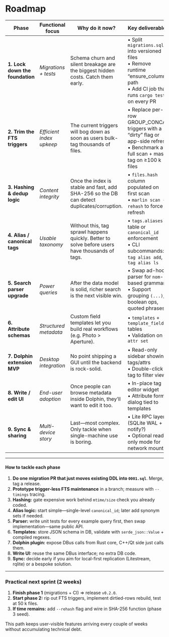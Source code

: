 # Roadmap

| Phase                           | Functional focus         | Why do it now?                                                                                 | Key deliverables                                                                                                                           |
| ------------------------------- | ------------------------ | ---------------------------------------------------------------------------------------------- | ------------------------------------------------------------------------------------------------------------------------------------------ |
| **1. Lock down the foundation** | *Migrations + tests*     | Schema churn and silent breakage are the biggest hidden costs. Catch them early.               | • Split `migrations.sql` into versioned files<br>• Remove runtime “ensure\_column” path<br>• Add CI job that runs `cargo test` on every PR |
| **2. Trim the FTS triggers**    | *Efficient index upkeep* | The current triggers will bog down as soon as users bulk-tag thousands of files.               | • Replace per-row GROUP\_CONCAT triggers with a “dirty” flag or app-side refresh<br>• Benchmark a full scan + mass tag on ≥100 k files     |
| **3. Hashing & dedup logic**    | *Content integrity*      | Once the index is stable and fast, add SHA-256 so the DB can detect duplicates/corruption.     | • `files.hash` column populated on first scan<br>• `marlin scan --rehash` to force refresh                                                 |
| **4. Alias / canonical tags**   | *Usable taxonomy*        | Without this, tag sprawl happens quickly. Better to solve before users have thousands of tags. | • `tags.aliases` table or `canonical_id` enforcement<br>• CLI subcommands: `tag alias add`, `tag alias ls`                                 |
| **5. Search parser upgrade**    | *Power queries*          | After the data model is solid, richer search is the next visible win.                          | • Swap ad-hoc parser for `nom`-based grammar<br>• Support grouping `(...)`, boolean ops, quoted phrases                                    |
| **6. Attribute schemas**        | *Structured metadata*    | Custom field templates let you build real workflows (e.g. Photo > Aperture).                   | • `templates` + `template_fields` tables<br>• Validation on `attr set`                                                                     |
| **7. Dolphin extension MVP**    | *Desktop integration*    | No point shipping a GUI until the backend is rock-solid.                                       | • Read-only sidebar showing tags/attrs<br>• Double-click tag to filter view                                                                |
| **8. Write / edit UI**          | *End-user adoption*      | Once people can browse metadata inside Dolphin, they’ll want to edit it too.                   | • In-place tag editor widget<br>• Attribute form dialog tied to templates                                                                  |
| **9. Sync & sharing**           | *Multi-device story*     | Last—most complex. Only tackle when single-machine use is boring.                              | • Lite RPC layer (SQLite WAL + notify?)<br>• Optional read-only mode for network mounts                                                    |

---

#### How to tackle each phase

1. **Do one migration PR that just moves existing DDL into `0001.sql`**. Merge, tag a release.
2. **Prototype trigger-less FTS maintenance** in a branch; measure with `--timings` tracing.
3. **Hashing:** gate expensive work behind `mtime/size` check you already coded.
4. **Alias logic:** start simple—single-level `canonical_id`; later add synonym sets if needed.
5. **Parser:** write unit tests for every example query first, then swap implementation—same public API.
6. **Templates:** store JSON schema in DB, validate with `serde_json::Value` + compiled regexes.
7. **Dolphin plugin:** expose DBus calls from Rust core, C++/Qt side just calls them.
8. **Write UI:** reuse the same DBus interface; no extra DB code.
9. **Sync:** decide early if you aim for local-first replication (Litestream, rqlite) or a bespoke solution.

---

### Practical next sprint (2 weeks)

1. **Finish phase 1** (migrations + CI) ⇒ release `v0.2.0`.
2. **Start phase 2:** rip out FTS triggers, implement dirtied-rows rebuild, test at 50 k files.
3. **If time remains:** add `--rehash` flag and wire in SHA-256 function (phase 3 seed).

This path keeps user-visible features arriving every couple of weeks without accumulating technical debt.
